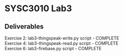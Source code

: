 <h1>SYSC3010 Lab3</h1>

<h2>Deliverables</h2>
<p>
Exercise 2: lab3-thingspeak-write.py script - COMPLETE <br>
Exercise 4: lab3-thingspeak-read.py script - COMPLETE <br>
Exercise 6: lab3-firebase.py script - COMPLETE <br>
</p>

